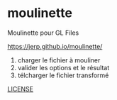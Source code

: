 # moulinette
Moulinette pour GL Files

https://jerp.github.io/moulinette/

1. charger le fichier à mouliner
2. valider les options et le résultat
3. télcharger le fichier transformé

[LICENSE](https://github.com/jerp/moulinette/blob/main/LICENSE)
